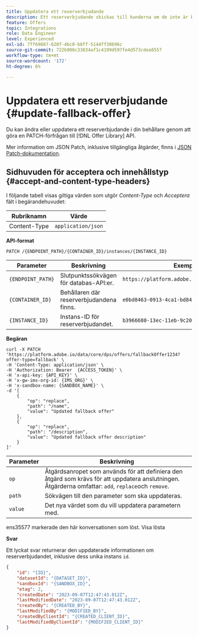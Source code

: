 ```yaml
---
title: Uppdatera ett reserverbjudande
description: Ett reserverbjudande skickas till kunderna om de inte är berättigade till andra erbjudanden
feature: Offers
topic: Integrations
role: Data Engineer
level: Experienced
exl-id: 7ff69887-620f-4bc0-b8ff-5144ff30696c
source-git-commit: 722b908c33834af1c4199d597fe4d573cdea8557
workflow-type: tm+mt
source-wordcount: '172'
ht-degree: 6%

---
```



# Uppdatera ett reserverbjudande {#update-fallback-offer}

Du kan ändra eller uppdatera ett reserverbjudande i din behållare genom att göra en PATCH-förfrågan till [!DNL Offer Library] API.

Mer information om JSON Patch, inklusive tillgängliga åtgärder, finns i [JSON Patch-dokumentation](https://jsonpatch.com/).

## Sidhuvuden för acceptera och innehållstyp {#accept-and-content-type-headers}

I följande tabell visas giltiga värden som utgör *Content-Type* och *Acceptera* fält i begärandehuvudet:

| Rubriknamn | Värde |
| ----------- | ----- |
| Content-Type | `application/json` |

**API-format**

```http
PATCH /{ENDPOINT_PATH}/{CONTAINER_ID}/instances/{INSTANCE_ID}
```

| Parameter | Beskrivning | Exempel |
| --------- | ----------- | ------- |
| `{ENDPOINT_PATH}` | Slutpunktssökvägen för databas-API:er. | `https://platform.adobe.io/data/core/xcore/` |
| `{CONTAINER_ID}` | Behållaren där reserverbjudandena finns. | `e0bd8463-0913-4ca1-bd84-6309134ca1f6` |
| `{INSTANCE_ID}` | Instans-ID för reserverbjudandet. | `b3966680-13ec-11eb-9c20-8323709cfc65` |

**Begäran**

```shell
curl -X PATCH 'https://platform.adobe.io/data/core/dps/offers/fallbackOffer1234?offer-type=fallback' \
-H 'Content-Type: application/json' \
-H 'Authorization: Bearer  {ACCESS_TOKEN}' \
-H 'x-api-key: {API_KEY}' \
-H 'x-gw-ims-org-id: {IMS_ORG}' \
-H 'x-sandbox-name: {SANDBOX_NAME}' \
-d '[
    {
        "op": "replace",
        "path": "/name",
        "value": "Updated fallback offer"
    },
    {
        "op": "replace",
        "path": "/description",
        "value": "Updated fallback offer description"
    }
]'
```

| Parameter | Beskrivning |
| --------- | ----------- |
| `op` | Åtgärdsanropet som används för att definiera den åtgärd som krävs för att uppdatera anslutningen. Åtgärderna omfattar: `add`, `replace`och `remove`. |
| `path` | Sökvägen till den parameter som ska uppdateras. |
| `value` | Det nya värdet som du vill uppdatera parametern med. |
ens35577 markerade den här konversationen som löst.
Visa lösta

**Svar**

Ett lyckat svar returnerar den uppdaterade informationen om reserverbjudandet, inklusive dess unika instans `id`.

```json
{
    "id": "{ID}",
    "datasetId": "{DATASET_ID}",
    "sandboxId": "{SANDBOX_ID}",
    "etag": 2,
    "createdDate": "2023-09-07T12:47:43.012Z",
    "lastModifiedDate": "2023-09-07T12:47:43.012Z",
    "createdBy": "{CREATED_BY}",
    "lastModifiedBy": "{MODIFIED_BY}",
    "createdByClientId": "{CREATED_CLIENT_ID}",
    "lastModifiedByClientId": "{MODIFIED_CLIENT_ID}"
}
```
